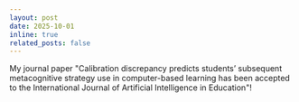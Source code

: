 ```yaml
---
layout: post
date: 2025-10-01 
inline: true
related_posts: false
---
```


My journal paper "Calibration discrepancy predicts students’ subsequent metacognitive strategy use in computer-based learning has been accepted to the International Journal of Artificial Intelligence in Education"! 
